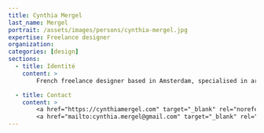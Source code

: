 ```yaml
---
title: Cynthia Mergel
last_name: Mergel
portrait: /assets/images/persons/cynthia-mergel.jpg
expertise: Freelance designer
organization:
categories: [design]
sections:
  - title: Identité
    content: >
        French freelance designer based in Amsterdam, specialised in art direction, digital design & illustration

  - title: Contact
    content: >
        <a href="https://cynthiamergel.com" target="_blank" rel="noreferrer">Site</a> –
        <a href="mailto:cynthia.mergel@gmail.com" target="_blank" rel="noreferrer">Mail</a>
---
```

